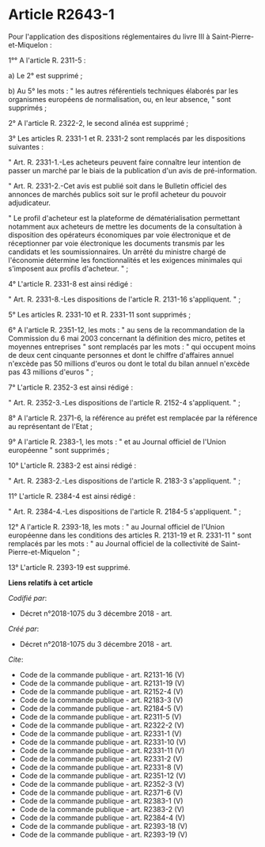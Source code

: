 # Article R2643-1

Pour l'application des dispositions réglementaires du livre III à Saint-Pierre-et-Miquelon : 

1°° A l'article R. 2311-5 : 

a) Le 2° est supprimé ; 

b) Au 5° les mots : " les autres référentiels techniques élaborés par les organismes européens de normalisation, ou, en leur
absence, " sont supprimés ; 

2° A l'article R. 2322-2, le second alinéa est supprimé ; 

3° Les articles R. 2331-1 et R. 2331-2 sont remplacés par les dispositions suivantes : 

" Art. R. 2331-1.-Les acheteurs peuvent faire connaître leur intention de passer un marché par le biais de la publication
d'un avis de pré-information. 

" Art. R. 2331-2.-Cet avis est publié soit dans le Bulletin officiel des annonces de marchés publics soit sur le profil
acheteur du pouvoir adjudicateur. 

" Le profil d'acheteur est la plateforme de dématérialisation permettant notamment aux acheteurs de mettre les documents de
la consultation à disposition des opérateurs économiques par voie électronique et de réceptionner par voie électronique les
documents transmis par les candidats et les soumissionnaires. Un arrêté du ministre chargé de l'économie détermine les
fonctionnalités et les exigences minimales qui s'imposent aux profils d'acheteur. " ; 

4° L'article R. 2331-8 est ainsi rédigé : 

" Art. R. 2331-8.-Les dispositions de l'article R. 2131-16 s'appliquent. " ; 

5° Les articles R. 2331-10 et R. 2331-11 sont supprimés ; 

6° A l'article R. 2351-12, les mots : " au sens de la recommandation de la Commission du 6 mai 2003 concernant la définition
des micro, petites et moyennes entreprises " sont remplacés par les mots : " qui occupent moins de deux cent cinquante
personnes et dont le chiffre d'affaires annuel n'excède pas 50 millions d'euros ou dont le total du bilan annuel n'excède pas
43 millions d'euros " ; 

7° L'article R. 2352-3 est ainsi rédigé : 

" Art. R. 2352-3.-Les dispositions de l'article R. 2152-4 s'appliquent. " ; 

8° A l'article R. 2371-6, la référence au préfet est remplacée par la référence au représentant de l'Etat ; 

9° A l'article R. 2383-1, les mots : " et au Journal officiel de l'Union européenne " sont supprimés ; 

10° L'article R. 2383-2 est ainsi rédigé : 

" Art. R. 2383-2.-Les dispositions de l'article R. 2183-3 s'appliquent. " ; 

11° L'article R. 2384-4 est ainsi rédigé : 

" Art. R. 2384-4.-Les dispositions de l'article R. 2184-5 s'appliquent. " ; 

12° A l'article R. 2393-18, les mots : " au Journal officiel de l'Union européenne dans les conditions des articles R.
2131-19 et R. 2331-11 " sont remplacés par les mots : " au Journal officiel de la collectivité de Saint-Pierre-et-Miquelon
" ; 

13° L'article R. 2393-19 est supprimé.

**Liens relatifs à cet article**

_Codifié par_:

  - Décret n°2018-1075 du 3 décembre 2018 - art.

_Créé par_:

  - Décret n°2018-1075 du 3 décembre 2018 - art.

_Cite_:

  - Code de la commande publique - art. R2131-16 (V)
  - Code de la commande publique - art. R2131-19 (V)
  - Code de la commande publique - art. R2152-4 (V)
  - Code de la commande publique - art. R2183-3 (V)
  - Code de la commande publique - art. R2184-5 (V)
  - Code de la commande publique - art. R2311-5 (V)
  - Code de la commande publique - art. R2322-2 (V)
  - Code de la commande publique - art. R2331-1 (V)
  - Code de la commande publique - art. R2331-10 (V)
  - Code de la commande publique - art. R2331-11 (V)
  - Code de la commande publique - art. R2331-2 (V)
  - Code de la commande publique - art. R2331-8 (V)
  - Code de la commande publique - art. R2351-12 (V)
  - Code de la commande publique - art. R2352-3 (V)
  - Code de la commande publique - art. R2371-6 (V)
  - Code de la commande publique - art. R2383-1 (V)
  - Code de la commande publique - art. R2383-2 (V)
  - Code de la commande publique - art. R2384-4 (V)
  - Code de la commande publique - art. R2393-18 (V)
  - Code de la commande publique - art. R2393-19 (V)
